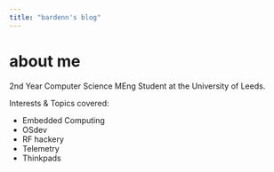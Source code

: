 ```yaml
---
title: "bardenn's blog"
---
```


# about me

2nd Year Computer Science MEng Student at the University of Leeds.

Interests & Topics covered:
- Embedded Computing
- OSdev
- RF hackery 
- Telemetry
- Thinkpads 

